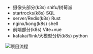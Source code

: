 - 摄像头部分(k3s)                shifu/树莓派     
- startrocks(k8s)               SQL
- server/Redis(k8s)             Rust
- nginx/kong(k8s)               shell
- 前端部分(k8s)                  Vite+vue
- kafaka/flink/大模型分析(k8s)   python

![项目流程](project-Flow.png) 